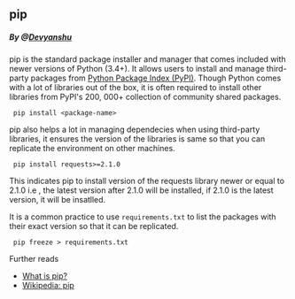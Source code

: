 ## pip
##### By @[Devyanshu](https://github.com/Devyanshu)

pip is the standard package installer and manager that comes included with newer versions of Python (3.4+). It allows users to install and manage third-party packages from [Python Package Index (PyPI)](https://pypi.org/). Though Python comes with a lot of libraries out of the box, it is often required to install other libraries from PyPI's 200, 000+ collection of community shared packages.

``` pip install <package-name>```

pip also helps a lot in managing dependecies when using third-party libraries, it ensures the version of the libraries is same so that you can replicate the environment on other machines.

``` pip install requests>=2.1.0```

This indicates pip to install version of the requests library newer or equal to 2.1.0 i.e , the latest version after 2.1.0 will be installed, if 2.1.0 is the latest version, it will be insatlled.



It is a common practice to use ```requirements.txt``` to list the packages with their exact version so that it can be replicated.

``` pip freeze > requirements.txt```

Further reads
- [What is pip?](https://realpython.com/what-is-pip/)
- [Wikipedia: pip](https://en.wikipedia.org/wiki/Pip_(package_manager))